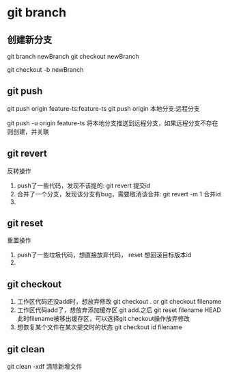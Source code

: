 # git branch 
## 创建新分支
git branch newBranch
git checkout newBranch

git checkout -b newBranch

## git push
git push origin feature-ts:feature-ts
git push origin 本地分支:远程分支

git push -u origin feature-ts
将本地分支推送到远程分支，如果远程分支不存在则创建，并关联

## git revert
反转操作
1. push了一些代码，发现不该提的: git revert 提交id
2. 合并了一个分支，发现该分支有bug，需要取消该合并: git revert -m 1 合并id
3. 

## git reset
重置操作
1. push了一些垃圾代码，想直接放弃代码， reset 想回滚目标版本id
2. 

## git checkout 
1. 工作区代码还没add时，想放弃修改 git checkout . or git checkout filename
2. 工作区代码add了，想放弃添加缓存区 git add.之后 git reset filename HEAD 此时filename被移出缓存区，可以选择git checkout操作放弃修改
3. 想恢复某个文件在某次提交时的状态 git checkout id filename

## git clean 
git clean -xdf 清除新增文件
